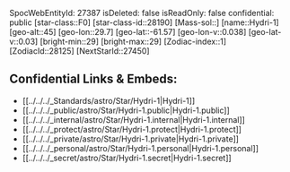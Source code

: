 ﻿---
location:
- -61.57
- -29.7
- 45
tags:
- astro/Star
type: Star
---

SpocWebEntityId: 27387
isDeleted: false
isReadOnly: false
confidential: public
[star-class::F0]
[star-class-id::28190]
[Mass-sol::]
[name::Hydri-1]
[geo-alt::45]
[geo-lon::29.7]
[geo-lat::-61.57]
[geo-lon-v::0.038]
[geo-lat-v::0.03]
[bright-min::29]
[bright-max::29]
[Zodiac-index::1]
[ZodiacId::28125]
[NextStarId::27450]



## Confidential Links & Embeds: 
- [[../../../_Standards/astro/Star/Hydri-1|Hydri-1]] 
- [[../../../_public/astro/Star/Hydri-1.public|Hydri-1.public]] 
- [[../../../_internal/astro/Star/Hydri-1.internal|Hydri-1.internal]] 
- [[../../../_protect/astro/Star/Hydri-1.protect|Hydri-1.protect]] 
- [[../../../_private/astro/Star/Hydri-1.private|Hydri-1.private]] 
- [[../../../_personal/astro/Star/Hydri-1.personal|Hydri-1.personal]] 
- [[../../../_secret/astro/Star/Hydri-1.secret|Hydri-1.secret]]

